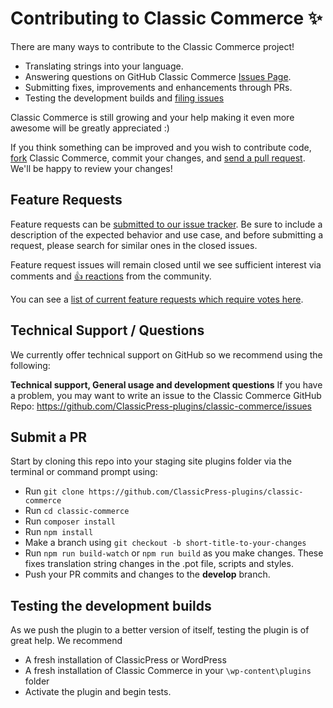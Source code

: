 # Contributing to Classic Commerce ✨

There are many ways to contribute to the Classic Commerce project!

- Translating strings into your language.
- Answering questions on GitHub Classic Commerce [Issues Page](https://github.com/ClassicPress-plugins/classic-commerce/issues).
- Submitting fixes, improvements and enhancements through PRs.
- Testing the development builds and [filing issues](https://github.com/ClassicPress-plugins/classic-commerce/issues)

Classic Commerce is still growing and your help making it even more awesome will be greatly appreciated :)

If you think something can be improved and you wish to contribute code,
[fork](https://help.github.com/articles/fork-a-repo/) Classic Commerce, commit your changes,
and [send a pull request](https://help.github.com/articles/using-pull-requests/). We'll be happy to review your changes!

## Feature Requests

Feature requests can be [submitted to our issue tracker](https://github.com/ClassicPress-plugins/classic-commerce/issues/new?template=Feature_request.md). Be sure to include a description of the expected behavior and use case, and before submitting a request, please search for similar ones in the closed issues.

Feature request issues will remain closed until we see sufficient interest via comments and [👍 reactions](https://help.github.com/articles/about-discussions-in-issues-and-pull-requests/) from the community.

You can see a [list of current feature requests which require votes here](https://github.com/ClassicPress-plugins/classic-commerce/issues?q=label%3A%22votes+needed%22+label%3Aenhancement+sort%3Areactions-%2B1-desc+is%3Aclosed).

## Technical Support / Questions

We currently offer technical support on GitHub so we recommend using the following:

**Technical support, General usage and development questions**
If you have a problem, you may want to write an issue to the Classic Commerce GitHub Repo: https://github.com/ClassicPress-plugins/classic-commerce/issues

## Submit a PR

Start by cloning this repo into your staging site plugins folder via the terminal or command prompt using:
- Run `git clone https://github.com/ClassicPress-plugins/classic-commerce`
- Run `cd classic-commerce`
- Run `composer install`
- Run `npm install`
- Make a branch using `git checkout -b short-title-to-your-changes`
- Run `npm run build-watch` or `npm run build` as you make changes. These fixes translation string changes in the .pot file, scripts and styles.
- Push your PR commits and changes to the **develop** branch.

## Testing the development builds

As we push the plugin to a better version of itself, testing the plugin is of great help. We recommend
- A fresh installation of ClassicPress or WordPress
- A fresh installation of Classic Commerce in your `\wp-content\plugins` folder 
- Activate the plugin and begin tests.
